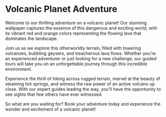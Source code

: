 <!--font:Montserrat-->

# Volcanic Planet Adventure

Welcome to our thrilling adventure on a volcanic planet! Our stunning wallpaper captures the essence of this dangerous and exciting world, with its vibrant red and orange colors representing the flowing lava that dominates the landscape.

Join us as we explore this otherworldly terrain, filled with towering volcanoes, bubbling geysers, and treacherous lava flows. Whether you're an experienced adventurer or just looking for a new challenge, our guided tours will take you on an unforgettable journey through this incredible environment.

Experience the thrill of hiking across rugged terrain, marvel at the beauty of steaming hot springs, and witness the raw power of an active volcano up close. With our expert guides leading the way, you'll have the opportunity to see sights that few others have ever witnessed.

So what are you waiting for? Book your adventure today and experience the wonder and excitement of a volcanic planet!

<!--

Write me markdown content of website with wallpaper:

"A photograph of a lava flow on a volcanic planet, with the red and orange colors evoking a sense of danger and excitement."

The header of the page should not be copy of the text but rather a real content of the website which is using this wallpaper.


---


# Volcanic Planet Adventure

Welcome to our thrilling adventure on a volcanic planet! Our stunning wallpaper captures the essence of this dangerous and exciting world, with its vibrant red and orange colors representing the flowing lava that dominates the landscape.

Join us as we explore this otherworldly terrain, filled with towering volcanoes, bubbling geysers, and treacherous lava flows. Whether you're an experienced adventurer or just looking for a new challenge, our guided tours will take you on an unforgettable journey through this incredible environment.

Experience the thrill of hiking across rugged terrain, marvel at the beauty of steaming hot springs, and witness the raw power of an active volcano up close. With our expert guides leading the way, you'll have the opportunity to see sights that few others have ever witnessed.

So what are you waiting for? Book your adventure today and experience the wonder and excitement of a volcanic planet!


---


Write me a Google font which is best fitting for the website.

Pick from the list:
- Exo 2
- Cinzel Decorative
- Barlow Condensed
- Playfair Display
- Dancing Script
- Futura
- Cormorant Garamond
- Creepster
- Alegreya
- Lato
- Lobster
- Raleway
- Cabin
- Inter
- Open Sans
- Orbitron
- Poppins
- Montserrat
- Cinzel
- IBM Plex Sans
- Roboto
- Great Vibes


Write just the font name nothing else.


---


Montserrat

-->
